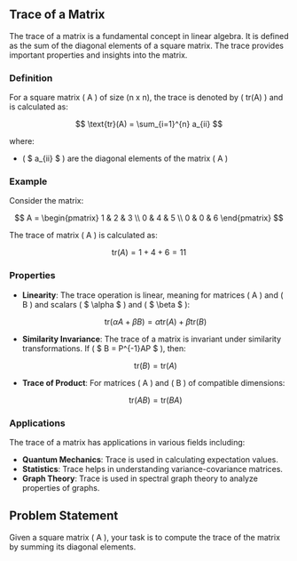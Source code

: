## Trace of a Matrix

The trace of a matrix is a fundamental concept in linear algebra. It is defined as the sum of the diagonal elements of a square matrix. The trace provides important properties and insights into the matrix.

### Definition

For a square matrix \( A \) of size (n x n), the trace is denoted by \( tr(A) \) and is calculated as:

$$
\text{tr}(A) = \sum_{i=1}^{n} a_{ii}
$$

where:
- \( $ a_{ii} $  \) are the diagonal elements of the matrix \( A \)

### Example

Consider the matrix:

$$
A = \begin{pmatrix}
1 & 2 & 3 \\
0 & 4 & 5 \\
0 & 0 & 6
\end{pmatrix}
$$

The trace of matrix \( A \) is calculated as:

$$
\text{tr}(A) = 1 + 4 + 6 = 11
$$

### Properties

- **Linearity**: The trace operation is linear, meaning for matrices \( A \) and \( B \) and scalars \( $ \alpha $ \) and \( $ \beta $ \):

  $$
  \text{tr}(\alpha A + \beta B) = \alpha \text{tr}(A) + \beta \text{tr}(B)
  $$

- **Similarity Invariance**: The trace of a matrix is invariant under similarity transformations. If \( $ B = P^{-1}AP $ \), then:

  $$
  \text{tr}(B) = \text{tr}(A)
  $$

- **Trace of Product**: For matrices \( A \) and \( B \) of compatible dimensions:

  $$
  \text{tr}(AB) = \text{tr}(BA)
  $$

### Applications

The trace of a matrix has applications in various fields including:
- **Quantum Mechanics**: Trace is used in calculating expectation values.
- **Statistics**: Trace helps in understanding variance-covariance matrices.
- **Graph Theory**: Trace is used in spectral graph theory to analyze properties of graphs.

## Problem Statement

Given a square matrix \( A \), your task is to compute the trace of the matrix by summing its diagonal elements.
